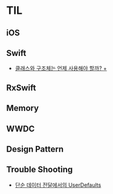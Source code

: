 # TIL


## iOS

## Swift
- [클래스와 구조체는 언제 사용해야 할까? + ](https://github.com/seungchan2/TIL/issues/2) 

## RxSwift

## Memory

## WWDC

## Design Pattern

## Trouble Shooting

- [단순 데이터 전달에서의 UserDefaults](https://github.com/seungchan2/TIL/issues/1) 
